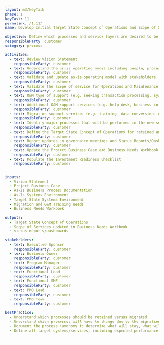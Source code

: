 ```yaml
---
layout: m3/keyTask
phase: 1
keyTask: 11
permalink: /1.11/
name: Develop Initial Target State Concept of Operations and Scope of Services

objective: Define which processes and service layers are desired to be migrated to the provider versus retained to understand the Target State Concept of Operations and identify initial performance requirements.
responsibleParty: customer
category: process

activities:
  - text: Review Vision Statement
    responsibleParty: customer
  - text: Understand the as-is operating model including people, process, organization, and systems
    responsibleParty: customer 
  - text: Validate and update as-is operating model with stakeholders
    responsibleParty: customer 
  - text: Validate the scope of service for Operations and Maintenance (O&M) and Migration
    responsibleParty: customer
  - text: O&M type of support (e.g. seeking transaction processing, system only, or full services)
    responsibleParty: customer
  - text: Additional O&M support services (e.g. help desk, business intelligence, training, surge support) 
    responsibleParty: customer
  - text: Migration support services (e.g. training, data conversion, data clean-up)
    responsibleParty: customer
  - text: Identify major processes that will be performed in the new solution, how users will   interact with the solution, the future state operating model (which processes will be performed where in the future), and how the solution will be supported during O&M
    responsibleParty: customer
  - text: Define the Target State Concept of Operations for retained and modernized/migrated systems and processes, which includes the Target State Systems Environment
    responsibleParty: customer
  - text: Report updates in governance meetings and Status Reports/Dashboards
    responsibleParty: customer
  - text: Update the Project Business Case and Business Needs Workbook
    responsibleParty: customer
  - text: Populate the Investment Readiness Checklist
    responsibleParty: customer


inputs:
  - Vision Statement
  - Project Business Case
  - As-Is Business Process Documentation
  - As-Is Systems Environment 
  - Target State Systems Environment  
  - Migration and O&M Training needs
  - Business Needs Workbook

outputs:
  - Target State Concept of Operations
  - Scope of Services updated in Business Needs Workbook
  - Status Reports/Dashboards 

stakeholders:
  - text: Executive Sponsor
    responsibleParty: customer
  - text: Business Owner
    responsibleParty: customer
  - text: Program Manager
    responsibleParty: customer
  - text: Functional Lead
    responsibleParty: customer
  - text: Functional SME
    responsibleParty: customer
  - text: PMO Lead
    responsibleParty: customer
  - text: PMO Team
    responsibleParty: customer

bestPractice:
  - Understand which processes should be retained versus migrated
  - Understand which processes will have to change due to the migration to a shared environment
  - Document the process taxonomy to determine what will stay, what will go, and what will be migrated 
  - Define all target systems/services, including expected performance requirements (e.g., estimated services/transaction volumes), performance metrics (i.e. based on the <a href="https://ussm.gsa.gov/fibf/">Federal Integrated Business Framework</a>), and prioritized target systems/services for implementation developing prioritization basis for the scope of services for O&M and Migration

---
```


